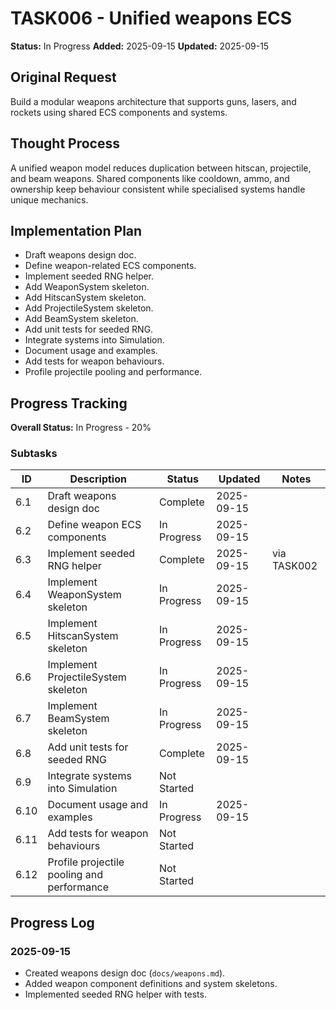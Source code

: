 # TASK006 - Unified weapons ECS

**Status:** In Progress
**Added:** 2025-09-15
**Updated:** 2025-09-15

## Original Request
Build a modular weapons architecture that supports guns, lasers, and rockets using shared ECS components and systems.

## Thought Process
A unified weapon model reduces duplication between hitscan, projectile, and beam weapons. Shared components like cooldown, ammo, and ownership keep behaviour consistent while specialised systems handle unique mechanics.

## Implementation Plan
- Draft weapons design doc.
- Define weapon-related ECS components.
- Implement seeded RNG helper.
- Add WeaponSystem skeleton.
- Add HitscanSystem skeleton.
- Add ProjectileSystem skeleton.
- Add BeamSystem skeleton.
- Add unit tests for seeded RNG.
- Integrate systems into Simulation.
- Document usage and examples.
- Add tests for weapon behaviours.
- Profile projectile pooling and performance.

## Progress Tracking

**Overall Status:** In Progress - 20%

### Subtasks
| ID | Description | Status | Updated | Notes |
|----|-------------|--------|---------|-------|
| 6.1 | Draft weapons design doc | Complete | 2025-09-15 | |
| 6.2 | Define weapon ECS components | In Progress | 2025-09-15 | |
| 6.3 | Implement seeded RNG helper | Complete | 2025-09-15 | via TASK002 |
| 6.4 | Implement WeaponSystem skeleton | In Progress | 2025-09-15 | |
| 6.5 | Implement HitscanSystem skeleton | In Progress | 2025-09-15 | |
| 6.6 | Implement ProjectileSystem skeleton | In Progress | 2025-09-15 | |
| 6.7 | Implement BeamSystem skeleton | In Progress | 2025-09-15 | |
| 6.8 | Add unit tests for seeded RNG | Complete | 2025-09-15 | |
| 6.9 | Integrate systems into Simulation | Not Started |  | |
| 6.10 | Document usage and examples | In Progress | 2025-09-15 | |
| 6.11 | Add tests for weapon behaviours | Not Started |  | |
| 6.12 | Profile projectile pooling and performance | Not Started |  | |

## Progress Log
### 2025-09-15
- Created weapons design doc (`docs/weapons.md`).
- Added weapon component definitions and system skeletons.
- Implemented seeded RNG helper with tests.
